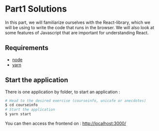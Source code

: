# Part1 Solutions

In this part, we will familiarize ourselves with the React-library, which we will be using to write the code that runs in the browser. We will also look at some features of Javascript that are important for understanding React.

## Requirements
* [node](https://nodejs.org/en/download/)
* [yarn](https://classic.yarnpkg.com/en/docs/install/#debian-stable)


## Start the application

There is one application by folder, to start an application :

```bash
# Head to the desired exercise (courseinfo, unicafe or anecdotes)
$ cd courseinfo
# Start the application
$ yarn start
```

You can then access the frontend on : [http://localhost:3000/](http://localhost:3000/)
